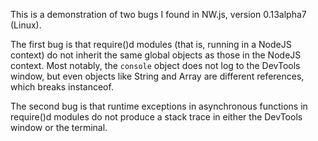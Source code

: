 This is a demonstration of two bugs I found in NW.js, version 0.13alpha7 (Linux).

The first bug is that require()d modules (that is, running in a NodeJS context)
do not inherit the same global objects as those in the NodeJS context. Most
notably, the `console` object does not log to the DevTools window, but even
objects like String and Array are different references, which breaks instanceof.

The second bug is that runtime exceptions in asynchronous functions in
require()d modules do not produce a stack trace in either the DevTools window
or the terminal.

